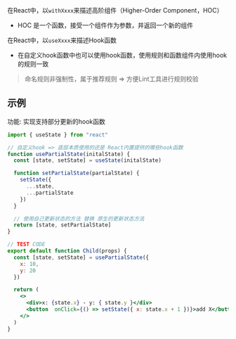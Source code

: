 在React中，以`withXxxx`来描述高阶组件（Higher-Order Component，HOC）

+ HOC 是一个函数，接受一个组件作为参数，并返回一个新的组件

在React中，以`useXxxx`来描述Hook函数 

+ 在自定义hook函数中也可以使用hook函数，使用规则和函数组件内使用hook的规则一致

> 命名规则非强制性，属于推荐规则 => 方便Lint工具进行规则校验



## 示例

功能: 实现支持部分更新的hook函数

```jsx
import { useState } from "react"

// 自定义hook => 底层本质使用的还是 React内置提供的哪些hook函数
function usePartialState(initalState) {
  const [state, setState] = useState(initalState)

  function setPartialState(partialState) {
    setState({
      ...state,
      ...partialState
    })
  }

  // 使用自己更新状态的方法 替换 原生的更新状态方法
  return [state, setPartialState]
}

// TEST CODE
export default function Child(props) {
  const [state, setState] = usePartialState({
    x: 10,
    y: 20
  })

  return (
    <>
      <div>x: {state.x} - y: { state.y }</div>
      <button  onClick={() => setState({ x: state.x + 1 })}>add X</button>
    </>
  )
}
```

